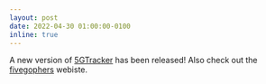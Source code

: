 ```yaml
---
layout: post
date: 2022-04-30 01:00:00-0100
inline: true
---
```


A new version of [5GTracker](https://license.umn.edu/product/5g-tracker-android-application-for-collecting-and-visualizing-5g-performance-data) has been released! Also check out the [fivegophers](https://5gophers.cs.umn.edu/) webiste.